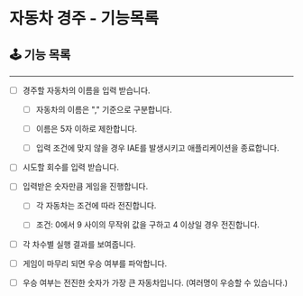 # 자동차 경주 - 기능목록

## 🕹️️ 기능 목록
___

- [ ] 경주할 자동차의 이름을 입력 받습니다.
  - [ ] 자동차의 이름은 "," 기준으로 구분합니다.
  - [ ] 이름은 5자 이하로 제한합니다.
  - [ ] 입력 조건에 맞지 않을 경우 IAE를 발생시키고 애플리케이션을 종료합니다.


- [ ] 시도할 회수를 입력 받습니다.


- [ ] 입력받은 숫자만큼 게임을 진행합니다.
  - [ ] 각 자동차는 조건에 따라 전진합니다.
  - [ ] 조건: 0에서 9 사이의 무작위 값을 구하고 4 이상일 경우 전진합니다.


- [ ] 각 차수별 실행 결과를 보여줍니다.


- [ ] 게임이 마무리 되면 우승 여부를 파악합니다.


- [ ] 우승 여부는 전진한 숫자가 가장 큰 자동차입니다. (여러명이 우승할 수 있습니다.)